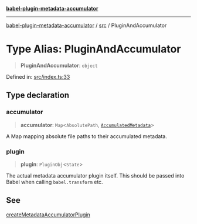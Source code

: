 [**babel-plugin-metadata-accumulator**](../../README.md)

***

[babel-plugin-metadata-accumulator](../../README.md) / [src](../README.md) / PluginAndAccumulator

# Type Alias: PluginAndAccumulator

> **PluginAndAccumulator**: `object`

Defined in: [src/index.ts:33](https://github.com/Xunnamius/babel-plugin-metadata-accumulator/blob/1cb7c85862a6dd782a6e2b7aca80332634e6af1b/src/index.ts#L33)

## Type declaration

### accumulator

> **accumulator**: `Map`\<`AbsolutePath`, [`AccumulatedMetadata`](AccumulatedMetadata.md)\>

A Map mapping absolute file paths to their accumulated metadata.

### plugin

> **plugin**: `PluginObj`\<`State`\>

The actual metadata accumulator plugin itself. This should be passed into
Babel when calling `babel.transform` etc.

## See

[createMetadataAccumulatorPlugin](../functions/createMetadataAccumulatorPlugin.md)
